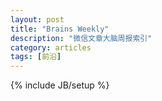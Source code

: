 ```yaml
---
layout: post
title: "Brains Weekly"
description: "微信文章大脑周报索引"
category: articles
tags: [前沿]
---
```

{% include JB/setup %}

